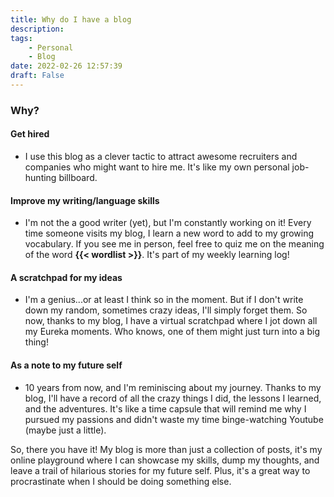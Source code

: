 ```yaml
---
title: Why do I have a blog
description: 
tags: 
    - Personal
    - Blog
date: 2022-02-26 12:57:39
draft: False
---
```


### Why?

#### Get hired

- I use this blog as a clever tactic to attract awesome recruiters and companies who might want to hire me. It's like my own personal job-hunting billboard.

#### Improve my writing/language skills

- I'm not the a good writer (yet), but I'm constantly working on it! Every time someone visits my blog, I learn a new word to add to my growing vocabulary. If you see me in person, feel free to quiz me on the meaning of the word **{{< wordlist >}}**. It's part of my weekly learning log!

#### A scratchpad for my ideas

- I'm a genius...or at least I think so in the moment. But if I don't write down my random, sometimes crazy ideas, I'll simply forget them. So now, thanks to my blog, I have a virtual scratchpad where I jot down all my Eureka moments. Who knows, one of them might just turn into a big thing!

#### As a note to my future self

- 10 years from now, and I'm reminiscing about my journey. Thanks to my blog, I'll have a record of all the crazy things I did, the lessons I learned, and the adventures. It's like a time capsule that will remind me why I pursued my passions and didn't waste my time binge-watching Youtube (maybe just a little).

So, there you have it! My blog is more than just a collection of posts, it's my online playground where I can showcase my skills, dump my thoughts, and leave a trail of hilarious stories for my future self. Plus, it's a great way to procrastinate when I should be doing something else.

